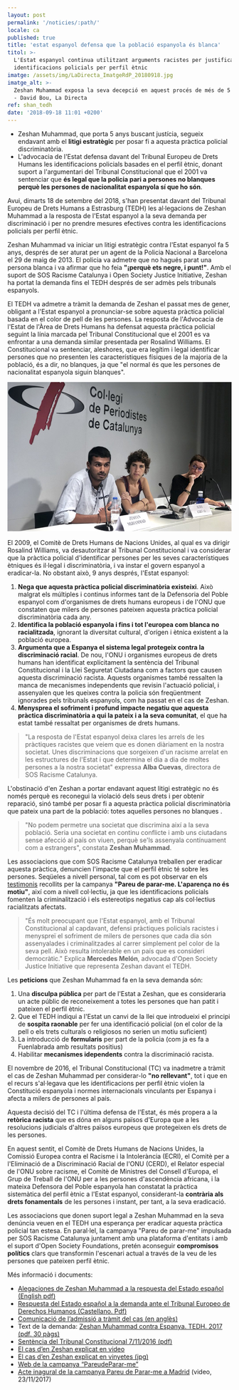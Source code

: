 ```yaml
---
layout: post
permalink: '/noticies/:path/'
locale: ca
published: true
title: 'estat espanyol defensa que la població espanyola és blanca'
titol: >-
  L'Estat espanyol continua utilitzant arguments racistes per justificar les
  identificacions policials per perfil ètnic
imatge: /assets/img/LaDirecta_ImatgeRdP_20180918.jpg
imatge_alt: >-
  Zeshan Muhammad exposa la seva decepció en aquest procés de més de 5 anys
  - David Bou, La Directa
ref: shan_tedh
date: '2018-09-18 11:01 +0200'
---
```

* Zeshan Muhammad, que porta 5 anys buscant justícia, segueix endavant amb el **litigi estratègic** per posar fi a aquesta pràctica policial discriminatòria.
* L'advocacia de l'Estat defensa davant del Tribunal Europeu de Drets Humans les identificacions policials basades en el perfil ètnic, donant suport a l'argumentari del Tribunal Constitucional que el 2001 va sentenciar que **és legal que la policia pari a persones no blanques perquè les persones de nacionalitat espanyola sí que ho són**.

Avui, dimarts 18 de setembre del 2018, s'han presentat davant del Tribunal Europeu de Drets Humans a Estrasburg (TEDH) les al·legacions de Zeshan Muhammad a la resposta de l'Estat espanyol a la seva demanda per discriminació i per no prendre mesures efectives contra les identificacions policials per perfil ètnic.

Zeshan Muhammad va iniciar un litigi estratègic contra l'Estat espanyol fa 5 anys, després de ser aturat per un agent de la Policia Nacional a Barcelona el 29 de maig de 2013. El policia va admetre que no hagués parat una persona blanca i va afirmar que ho feia **"¡perquè ets negre, i punt!"**. Amb el suport de SOS Racisme Catalunya i Open Society Justice Initiative, Zeshan ha portat la demanda fins el TEDH després de ser admès pels tribunals espanyols.

El TEDH va admetre a tràmit la demanda de Zeshan el passat mes de gener, obligant a l'Estat espanyol a pronunciar-se sobre aquesta pràctica policial basada en el color de pell de les persones. La resposta de l'Advocacia de l'Estat de l'Àrea de Drets Humans ha defensat aquesta pràctica policial seguint la línia marcada pel Tribunal Constitucional que el 2001 es va enfrontar a una demanda similar presentada per Rosalind Williams. El Constitucional va sentenciar, aleshores, que era legítim i legal identificar persones que no presenten les característiques físiques de la majoria de la població, és a dir, no blanques, ja que "el normal és que les persones de nacionalitat espanyola siguin blanques".

![Zeshan Muhammad exposa la seva decepció en aquest procés de més de 5 anys. David Bou, La Directa](/assets/img/LaDirecta_ImatgeRdP_20180918.jpg "Zeshan Muhammad en la Roda de Premsa celebrada al Col·legi de Periodistes")

El 2009, el Comitè de Drets Humans de Nacions Unides, al qual es va dirigir Rosalind Williams, va desautoritzar al Tribunal Constitucional i va considerar que la pràctica policial d'identificar persones per les seves característiques ètniques és il·legal i discriminatòria, i va instar el govern espanyol a eradicar-la. No obstant això, 9 anys després, l'Estat espanyol:

1. **Nega que aquesta pràctica policial discriminatòria existeixi**. Això malgrat els múltiples i continus informes tant de la Defensoria del Poble espanyol com d'organismes de drets humans europeus i de l'ONU que constaten que milers de persones pateixen aquesta pràctica policial discriminatòria cada any.
2. **Identifica la població espanyola i fins i tot l'europea com blanca no racialitzada**, ignorant la diversitat cultural, d'orígen i ètnica existent a la població europea.
3. **Argumenta que a Espanya el sistema legal protegeix contra la discriminació racial**. De nou, l'ONU i organismes europeus de drets humans han identificat explícitament la sentència del Tribunal Constitucional i la Llei Seguretat Ciutadana com a factors que causen aquesta discriminació racista. Aquests organismes també ressalten la manca de mecanismes independents que revisin l'actuació policial, i assenyalen que les queixes contra la policia són freqüentment ignorades pels tribunals espanyols, com ha passat en el cas de Zeshan.
4. **Menysprea el sofriment i profund impacte negatiu que aquesta pràctica discriminatòria a qui la pateix i a la seva comunitat**, el que ha estat també ressaltat per organismes de drets humans.

> "La resposta de l'Estat espanyol deixa clares les arrels de les pràctiques racistes que veiem que es donen diàriament en la nostra societat. Unes discriminacions que sorgeixen d'un racisme arrelat en les estructures de l'Estat i que determina el dia a dia de moltes persones a la nostra societat" expressa **Alba Cuevas**, directora de SOS Racisme Catalunya.

L'obstinació d'en Zeshan a portar endavant aquest litigi estratègic no és només perquè es reconegui la violació dels seus drets i per obtenir reparació, sinó també per posar fi a aquesta pràctica policial discriminatòria que pateix una part de la població: totes aquelles persones no blanques .

> "No podem permetre una societat que discrimina així a la seva població. Seria una societat en continu conflicte i amb uns ciutadans sense afecció al país on viuen, perquè se'ls assenyala contínuament com a estrangers", constata **Zeshan Muhammad**.

Les associacions que com SOS Racisme Catalunya treballen per eradicar aquesta pràctica, denuncien l'impacte que el perfil ètnic té sobre les persones. Seqüeles a nivell personal, tal com es pot observar en els [testimonis](https://www.pareudepararme.org/testimonis/) recollits per la campanya **"Pareu de parar-me. L'aparença no és motiu"**, així com a nivell col·lectiu, ja que les identificacions policials fomenten la criminalització i els estereotips negatius cap als col·lectius racialitzats afectats.

> "És molt preocupant que l'Estat espanyol, amb el Tribunal Constitucional al capdavant, defensi pràctiques policials racistes i menyspreï el sofriment de milers de persones que cada dia són assenyalades i criminalitzades al carrer simplement pel color de la seva pell. Això resulta intolerable en un país que es consideri democràtic." Explica **Mercedes Melón**, advocada d'Open Society Justice Initiative que representa Zeshan davant el TEDH.

Les **peticions** que Zeshan Muhammad fa en la seva demanda són:

1. Una **disculpa pública** per part de l'Estat a Zeshan, que es consideraria un acte públic de reconeixement a totes les persones que han patit i pateixen el perfil ètnic.
2. Que el TEDH indiqui a l'Estat un canvi de la llei que introdueixi el principi de **sospita raonable** per fer una identificació policial (on el color de la pell o els trets culturals o religiosos no serien un motiu suficient)
3. La introducció de **formularis** per part de la policia (com ja es fa a Fuenlabrada amb resultats positius)
4. Habilitar **mecanismes idependents** contra la discriminació racista.

El novembre de 2016, el Tribunal Constitucional (TC) va inadmetre a tràmit el cas de Zeshan Muhammad per considerar-lo **"no rellevant"**, tot i que en el recurs s'al·legava que les identificacions per perfil ètnic violen la Constitució espanyola i normes internacionals vinculants per Espanya i afecta a milers de persones al país.

Aquesta decisió del TC i l'última defensa de l'Estat, és més propera a la **retòrica racista** que es dóna en alguns països d'Europa que a les resolucions judicials d'altres països europeus que protegeixen els drets de les persones.

En aquest sentit, el Comitè de Drets Humans de Nacions Unides, la Comissió Europea contra el Racisme i la Intolerància (ECRI), el Comitè per a l'Eliminació de a Discriminació Racial de l'ONU (CERD), el Relator especial de l'ONU sobre racisme, el Comitè de Ministres del Consell d'Europa, el Grup de Treball de l'ONU per a les persones d'ascendència africana, i la mateixa Defensora del Poble espanyola han constatat la pràctica sistemàtica del perfil ètnic a l'Estat espanyol, considerant-la **contrària als drets fonamentals** de les persones i instant, per tant, a la seva eradicació.

Les associacions que donen suport legal a Zeshan Muhammad en la seva denúncia veuen en el TEDH una esperança per eradicar aquesta pràctica policial tan estesa. En paral·lel, la campanya "Pareu de parar-me" impulsada per SOS Racisme Catalunya juntament amb una plataforma d'entitats i amb el suport d'Open Society Foundations, pretén aconseguir **compromisos polítics** clars que transformin l'escenari actual a través de la veu de les persones que pateixen perfil ètnic.

Més informació i documents:

* [Alegaciones de Zeshan Muhammad a la respuesta del Estado español (English pdf)](http://www.sosracisme.org/wp-content/uploads/2018/09/Muhammad-v-Spain-PDF-version-for-website-FINAL.pdf)
* [Respuesta del Estado español a la demanda ante el Tribunal Europeo de Derechos Humanos (Castellano. Pdf)](http://www.sosracisme.org/wp-content/uploads/2018/09/6082002-v1-3408517-Muhammad-Obs-Gvt-en-espagnol-080518.pdf)
* [Comunicació de l’admissió a tràmit del cas (en anglès)](https://sosracisme.activehosted.com/lt.php?notrack=1&s=bad97c655476f96a390a72c05a742011&i=192A238A1A3890)
* Text de la demanda: [Zeshan Muhammad contra Espanya. TEDH. 2017 (pdf. 30 pàgs)](https://sosracisme.activehosted.com/lt.php?notrack=1&s=bad97c655476f96a390a72c05a742011&i=192A238A1A3894)
* [Sentència del Tribunal Constitucional 7/11/2016 (pdf)](https://sosracisme.activehosted.com/lt.php?notrack=1&s=bad97c655476f96a390a72c05a742011&i=192A238A1A3895)
* [El cas d’en Zeshan explicat en video](https://sosracisme.activehosted.com/lt.php?notrack=1&s=bad97c655476f96a390a72c05a742011&i=192A238A1A3896)
* [El cas d’en Zeshan explicat en vinyetes (jpg)](https://sosracisme.activehosted.com/lt.php?notrack=1&s=bad97c655476f96a390a72c05a742011&i=192A238A1A3897)
* [Web de la campanya “PareudeParar-me”](https://sosracisme.activehosted.com/lt.php?notrack=1&s=bad97c655476f96a390a72c05a742011&i=192A238A1A3898)
* [Acte inagural de la campanya Pareu de Parar-me a Madrid](https://sosracisme.activehosted.com/lt.php?notrack=1&s=bad97c655476f96a390a72c05a742011&i=192A238A1A3899) (video, 23/11/2017)